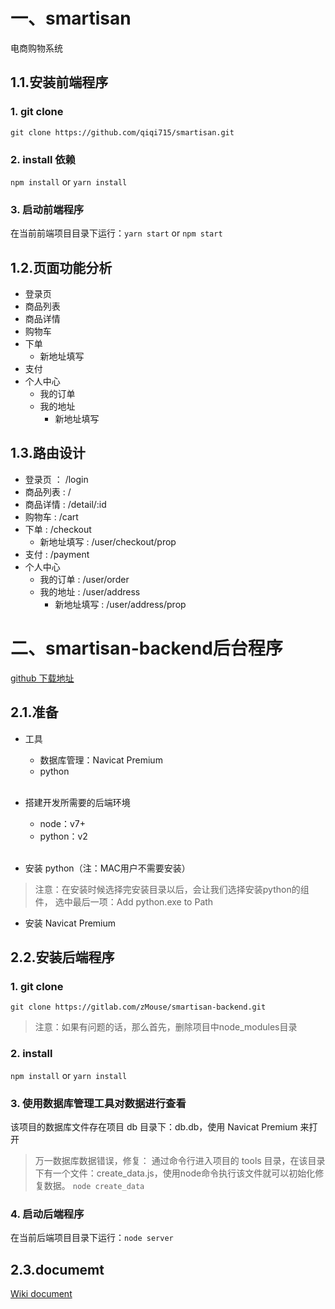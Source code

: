 # 一、smartisan
电商购物系统

## 1.1.安装前端程序
### 1. git clone
`git clone https://github.com/qiqi715/smartisan.git` 
### 2. install 依赖
`npm install` or `yarn install`
### 3. 启动前端程序
在当前前端项目目录下运行：`yarn start` or `npm start`

## 1.2.页面功能分析
- 登录页
- 商品列表
- 商品详情
- 购物车
- 下单
    - 新地址填写
- 支付
- 个人中心
    - 我的订单
    - 我的地址
        - 新地址填写
    
## 1.3.路由设计
- 登录页 ： /login
- 商品列表 : /
- 商品详情 : /detail/:id
- 购物车 : /cart
- 下单 : /checkout
    - 新地址填写 : /user/checkout/prop
- 支付 : /payment
- 个人中心
    - 我的订单 : /user/order
    - 我的地址 : /user/address
        - 新地址填写 : /user/address/prop

# 二、smartisan-backend后台程序
[github 下载地址](https://gitlab.com/zMouse/smartisan-backend)

## 2.1.准备
- 工具
     - 数据库管理：Navicat Premium
     - python
     <br/>
     
- 搭建开发所需要的后端环境
     - node：v7+
     - python：v2
     <br/>
     
- 安装 python（注：MAC用户不需要安装）
> 注意：在安装时候选择完安装目录以后，会让我们选择安装python的组件，
选中最后一项：Add python.exe to Path

- 安装 Navicat Premium

## 2.2.安装后端程序
### 1. git clone
`git clone https://gitlab.com/zMouse/smartisan-backend.git` 
> 注意：如果有问题的话，那么首先，删除项目中node_modules目录

### 2. install 
`npm install` or `yarn install`
### 3. 使用数据库管理工具对数据进行查看
该项目的数据库文件存在项目 db 目录下：db.db，使用 Navicat Premium 来打开
>万一数据库数据错误，修复：
通过命令行进入项目的 tools 目录，在该目录下有一个文件：create_data.js，使用node命令执行该文件就可以初始化修复数据。
`node create_data`

### 4. 启动后端程序
在当前后端项目目录下运行：`node server`

## 2.3.documemt
[Wiki document](https://gitlab.com/zMouse/smartisan-backend/wikis/home)